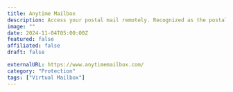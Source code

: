 ```yaml
---
title: Anytime Mailbox
description: Access your postal mail remotely. Recognized as the postal ecosystem’s leading private-labeled, cloud-based technology.
image: ""
date: 2024-11-04T05:00:00Z
featured: false
affiliated: false
draft: false

externalURL: https://www.anytimemailbox.com/
category: "Protection"
tags: ["Virtual Mailbox"]
---
```

